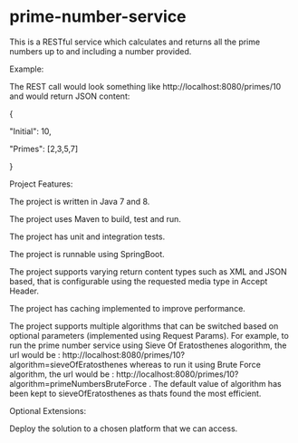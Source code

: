 # prime-number-service
This is a RESTful service which calculates and returns all the prime numbers up to and including a number provided.

Example:

The REST call would look something like http://localhost:8080/primes/10 and would return JSON content: 

{

  "Initial":  10,

  "Primes": [2,3,5,7]

}

 

Project Features:

The project is written in Java 7 and 8.

The project uses Maven to build, test and run.

The project has unit and integration tests.

The project is runnable using SpringBoot.

The project supports varying return content types such as XML and JSON based, that is configurable using the requested media type in Accept Header.

The project has caching implemented to improve performance.

The project supports multiple algorithms that can be switched based on optional parameters (implemented using Request Params). For example, to run the prime number service using Sieve Of Eratosthenes alogorithm, the url would be : http://localhost:8080/primes/10?algorithm=sieveOfEratosthenes whereas to run it using Brute Force algorithm, the url would be : http://localhost:8080/primes/10?algorithm=primeNumbersBruteForce . The default value of algorithm has been kept to sieveOfEratosthenes as thats found the most efficient.


Optional Extensions:

Deploy the solution to a chosen platform that we can access.
